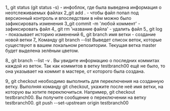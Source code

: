 1_ git status (git status -s) - инфоблок, где была выведена информация о неотслеживаемых файлах
2_git add . - чтобы файл попал под версионный контроль и впоследствии в нём можно было зафиксировать изменения
3_git commit -m 'любой коммент' - зафиксировать файл
4_ git rm 'название файла' - удалить файл
5_ git log - показывает историю изменений
6_ git branch имя ветки - создание новой ветки 
7_ Команду git branch --list Выведет список веток, которые существуют в вашем локальном репозитории. Текущая ветка master будет выделена зелёным цветом.

8_  git branch --list -v . Вы увидите информацию о последних коммитах каждой из веток. Так как коммитов в ветку testbranch00 ещё не было, то она указывает на коммит в мастере, от которого была создана.

9_ git checkout необходимо выполнить для переключения на созданную ветку. Выполняя команду git checkout, укажите после неё имя ветки, на которую вы хотите переключиться. Например, git checkout testbranch00. Вы получите сообщение о переключении на ветку testbranch00.
git push --set-upstream origin testbranch00
